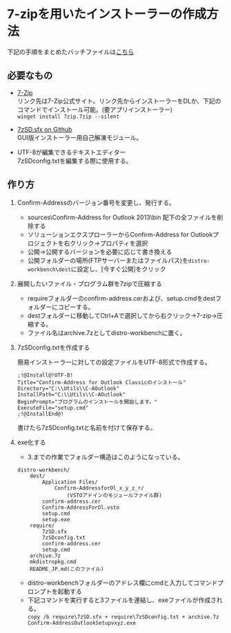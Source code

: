 # 7-zipを用いたインストーラーの作成方法

下記の手順をまとめたバッチファイルは[こちら](mkdistropkg.cmd)

## 必要なもの

- [7-Zip](https://7-zip.opensource.jp/)  
リンク先は7-Zip公式サイト。リンク先からインストーラーをDLか、下記のコマンドでインストール可能。(要アプリインストーラー)  
`winget install 7zip.7zip --silent`

- [7zSD.sfx on Github](https://github.com/git-for-windows/build-extra/tree/main/7-Zip)  
GUI版インストーラー用自己解凍モジュール。

- UTF-8が編集できるテキストエディター  
7zSDconfig.txtを編集する際に使用する。

## 作り方

1. Confirm-Addressのバージョン番号を変更し、発行する。

    - sources\Confirm-Address for Outlook 2013\bin 配下の全ファイルを削除する
    - ソリューションエクスプローラーからConfirm-Address for Outlookプロジェクトを右クリック→プロパティを選択
    - 公開→公開するバージョンを必要に応じて書き換える
    - 公開フォルダーの場所(FTPサーバーまたはファイルパス)を`distro-workbench\dest`に設定し、[今すぐ公開]をクリック

2. 展開したいファイル・プログラム群を7zipで圧縮する

    - requireフォルダーのconfirm-address.cerおよび、setup.cmdをdestフォルダーにコピーする。
    - destフォルダーに移動してCtrl+Aで選択してから右クリック→7-zip→圧縮する。
    - ファイル名はarchive.7zとしてdistro-workbenchに置く。

3. 7zSDconfig.txtを作成する

    簡易インストーラーに対しての設定ファイルをUTF-8形式で作成する。

    ```TEXT
    ;!@Install@!UTF-8!
    Title="Confirm-Address for Outlook Classicのインストール"
    Directory="C:\\Utils\\C-AOutlook"
    InstallPath="C:\\Utils\\C-AOutlook"
    BeginPrompt="プログラムのインストールを開始します。"
    ExecuteFile="setup.cmd"
    ;!@InstallEnd@!
    ```

    書けたら7zSDconfig.txtと名前を付けて保存する。

4. exe化する

    - 3.までの作業でフォルダー構造はこのようになっている。

    ```TEXT
    distro-workbench/
        dest/
            Application Files/
                Confirm-AddressforOl_x_y_z_r/
                    (VSTOアドインのモジュールファイル群)
            confirm-address.cer
            Confirm-AddressForOl.vsto
            setup.cmd
            setup.exe
        require/
            7zSD.sfx
            7zSDconfig.txt
            confirm-address.cer
            setup.cmd
        archive.7z
        mkdistropkg.cmd
        README_JP.md(このファイル)
    ```

    - distro-workbenchフォルダーのアドレス欄にcmdと入力してコマンドプロンプトを起動する
    - 下記コマンドを実行すると3ファイルを連結し、exeファイルが作成される。  
    `copy /b require\7zSD.sfx + require\7zSDconfig.txt + archive.7z Confirm-AddressOutlookSetupvxyz.exe`
